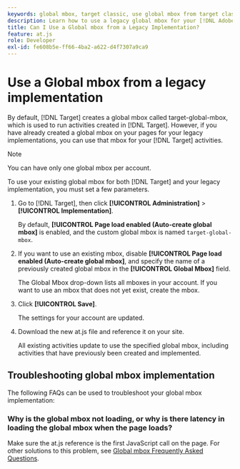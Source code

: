 ```yaml
---
keywords: global mbox, target classic, use global mbox from target classic
description: Learn how to use a legacy global mbox for your [!DNL Adobe Target] activities if you have already created a global mbox on your pages for your legacy implementations.
title: Can I Use a Global mbox from a Legacy Implementation?
feature: at.js
role: Developer
exl-id: fe608b5e-ff66-4ba2-a622-d4f7307a9ca9
---
```

# Use a Global mbox from a legacy implementation

By default, [!DNL Target] creates a global mbox called target-global-mbox, which is used to run activities created in [!DNL Target]. However, if you have already created a global mbox on your pages for your legacy implementations, you can use that mbox for your [!DNL Target] activities.

>[!NOTE]
>
>You can have only one global mbox per account.

To use your existing global mbox for both [!DNL Target] and your legacy implementation, you must set a few parameters. 

1. Go to [!DNL Target], then click **[!UICONTROL Administration]** > **[!UICONTROL Implementation]**.

   By default, **[!UICONTROL Page load enabled (Auto-create global mbox]** is enabled, and the custom global mbox is named `target-global-mbox`.

1. If you want to use an existing mbox, disable **[!UICONTROL Page load enabled (Auto-create global mbox]**, and specify the name of a previously created global mbox in the **[!UICONTROL Global Mbox]** field.

   The Global Mbox drop-down lists all mboxes in your account. If you want to use an mbox that does not yet exist, create the mbox.

1. Click **[!UICONTROL Save]**.

   The settings for your account are updated.

1. Download the new at.js file and reference it on your site.

   All existing activities update to use the specified global mbox, including activities that have previously been created and implemented.

## Troubleshooting global mbox implementation

The following FAQs can be used to troubleshoot your global mbox implementation:

### Why is the global mbox not loading, or why is there latency in loading the global mbox when the page loads?

Make sure the at.js reference is the first JavaScript call on the page. For other solutions to this problem, see [Global mbox Frequently Asked Questions](/help/dev/implement/client-side/atjs/global-mbox/global-mbox-faq.md).
